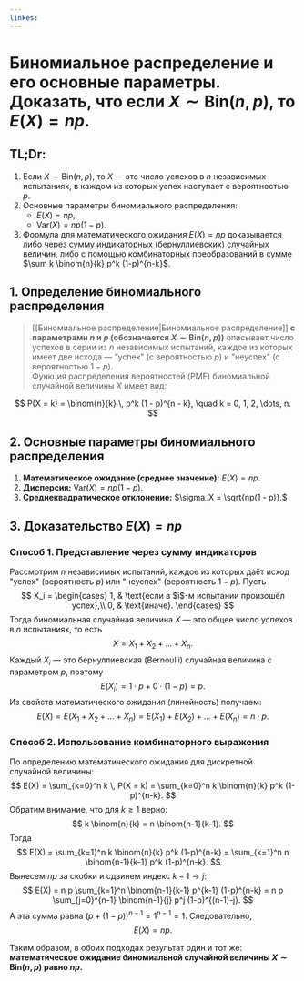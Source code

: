 ```yaml
---
linkes:
---
```

# Биномиальное распределение и его основные параметры. Доказать, что если $X \sim \text{Bin}(n, p)$, то $E(X) = np$.

## **TL;Dr:**

1. Если $X \sim \text{Bin}(n, p)$, то $X$ — это число успехов в $n$ независимых испытаниях, в каждом из которых успех наступает с вероятностью $p$.
2. Основные параметры биномиального распределения:
   - $E(X) = np$,
   - $\mathrm{Var}(X) = np(1 - p)$.
3. Формула для математического ожидания $E(X) = np$ доказывается либо через сумму индикаторных (бернуллиевских) случайных величин, либо с помощью комбинаторных преобразований в сумме $\sum k \binom{n}{k} p^k (1-p)^{n-k}$.


## 1. Определение биномиального распределения

> [[Биномиальное распределение|Биномиальное распределение]] **с параметрами $n$ и $p$ (обозначается $X \sim \text{Bin}(n, p)$)** описывает число успехов в серии из $n$ независимых испытаний, каждое из которых имеет две исхода — "успех" (с вероятностью $p$) и "неуспех" (с вероятностью $1 - p$).  
> Функция распределения вероятностей (PMF) биномиальной случайной величины $X$ имеет вид:

$$
 P(X = k) = \binom{n}{k} \, p^k (1 - p)^{n - k}, \quad k = 0, 1, 2, \dots, n.
$$


## 2. Основные параметры биномиального распределения

1. **Математическое ожидание (среднее значение):** $E(X) = np.$  
2. **Дисперсия:** $\mathrm{Var}(X) = np(1 - p).$  
3. **Среднеквадратическое отклонение:** $\sigma_X = \sqrt{np(1 - p)}.$  


## 3. Доказательство $E(X) = np$

### Способ 1. Представление через сумму индикаторов

Рассмотрим $n$ независимых испытаний, каждое из которых даёт исход "успех" (вероятность $p$) или "неуспех" (вероятность $1 - p$). Пусть
$$
X_i = 
\begin{cases}
1, & \text{если в $i$-м испытании произошёл успех},\\
0, & \text{иначе}.
\end{cases}
$$
Тогда биномиальная случайная величина $X$ — это общее число успехов в $n$ испытаниях, то есть
$$
X = X_1 + X_2 + \dots + X_n.
$$
Каждый $X_i$ — это бернуллиевская (Bernoulli) случайная величина с параметром $p$, поэтому
$$
E(X_i) = 1 \cdot p + 0 \cdot (1 - p) = p.
$$
Из свойств математического ожидания (линейность) получаем:
$$
E(X) = E(X_1 + X_2 + \dots + X_n) = E(X_1) + E(X_2) + \dots + E(X_n) = n \cdot p.
$$

### Способ 2. Использование комбинаторного выражения

По определению математического ожидания для дискретной случайной величины:
$$
E(X) = \sum_{k=0}^n k \, P(X = k) = \sum_{k=0}^n k \binom{n}{k} p^k (1-p)^{n-k}.
$$
Обратим внимание, что для $k \ge 1$ верно:
$$
k \binom{n}{k} = n \binom{n-1}{k-1}.
$$
Тогда
$$
E(X) = \sum_{k=1}^n k \binom{n}{k} p^k (1-p)^{n-k}
      = \sum_{k=1}^n n \binom{n-1}{k-1} p^k (1-p)^{n-k}.
$$
Вынесем $n p$ за скобки и сдвинем индекс $k-1 \to j$:
$$
E(X) = n p \sum_{k=1}^n \binom{n-1}{k-1} p^{k-1} (1-p)^{n-k}
      = n p \sum_{j=0}^{n-1} \binom{n-1}{j} p^j (1-p)^{(n-1)-j}.
$$
А эта сумма равна $(p + (1-p))^{n-1} = 1^{n-1} = 1$. Следовательно,
$$
E(X) = n p.
$$

Таким образом, в обоих подходах результат один и тот же: **математическое ожидание биномиальной случайной величины $X \sim \text{Bin}(n, p)$ равно $np$.**



